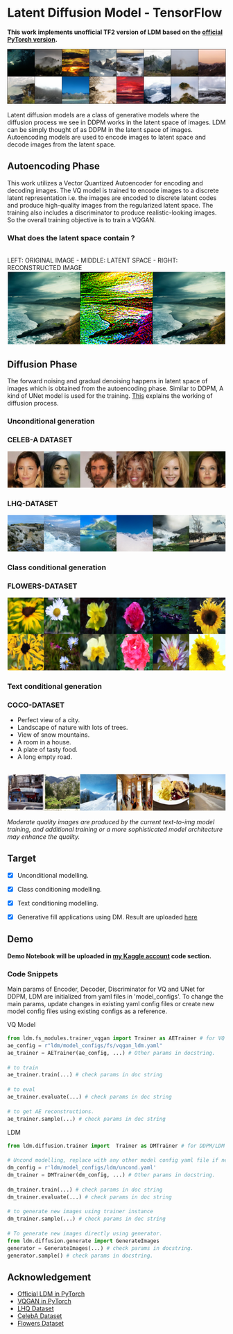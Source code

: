 # Latent Diffusion Model - TensorFlow

**This work implements unofficial TF2 version of LDM based on the [official PyTorch version](https://github.com/CompVis/latent-diffusion).**

<img src='results/lhq_uncond5.png'>

Latent diffusion models are a class of generative models where the diffusion process we see in DDPM works in the latent space of images. LDM can be simply thought of as DDPM in the latent space of images. Autoencoding models are used to encode images to latent space and decode images from the latent space.

## Autoencoding Phase
This work utilizes a Vector Quantized Autoencoder for encoding and decoding images. The VQ model is trained to encode images to a discrete latent representation i.e. the images are encoded to discrete latent codes and produce high-quality images from the regularized latent space. The training also includes a discriminator to produce realistic-looking images. So the overall training objective is to train a VQGAN. 

### What does the latent space contain ?
<br> LEFT: ORIGINAL IMAGE       -          MIDDLE: LATENT SPACE            -             RIGHT: RECONSTRUCTED IMAGE
<img src='results/Latent&Recons.png'>



## Diffusion Phase 
The forward noising and gradual denoising happens in latent space of images which is obtained from the autoencoding phase. Similar to DDPM, A kind of UNet model is used for the training. [This](https://lilianweng.github.io/posts/2021-07-11-diffusion-models/) explains the working of diffusion process. 

### Unconditional generation

### CELEB-A DATASET
<img src='results/celeb_uncond.png'>
<br>

### LHQ-DATASET
<img src='results/lhq_uncond.png'>
<br>


### Class conditional generation

### FLOWERS-DATASET
<img src='results\flower_ex.png'>
<br>


### Text conditional generation

### COCO-DATASET 
* Perfect view of a city.
* Landscape of nature with lots of trees.
* View of snow mountains.
* A room in a house.
* A plate of tasty food.
* A long empty road.
<br><br>
<img src='results\t2i_disp.png'>

*Moderate quality images are produced by the current text-to-img model training, 
and additional training or a more sophisticated model architecture may enhance the quality.*

## Target
* [x]  Unconditional modelling. <br>
* [x] Class conditioning modelling. <br>
* [x] Text conditioning modelling. <br>
* [x] Generative fill applications using DM. Result are uploaded [here](https://github.com/NITHISHM2410/diffusion-model-tf-generativefill) <br>



## Demo

**Demo Notebook will be uploaded in [my Kaggle account](https://www.kaggle.com/nithishm2410) code section.**
<br>

### Code Snippets
Main params of Encoder, Decoder, Discriminator for VQ and UNet for DDPM, LDM are initialized from yaml files in 'model_configs'.
To change the main params, update changes in existing yaml config files or create new model config files using existing configs as a reference.


VQ Model
```python
from ldm.fs_modules.trainer_vqgan import Trainer as AETrainer # for VQ
ae_config = r"ldm/model_configs/fs/vqgan_ldm.yaml" 
ae_trainer = AETrainer(ae_config, ...) # Other params in docstring.

# to train
ae_trainer.train(...) # check params in doc string

# to eval
ae_trainer.evaluate(...) # check params in doc string

# to get AE reconstructions.
ae_trainer.sample(...) # check params in doc string
```


LDM
```python
from ldm.diffusion.trainer import  Trainer as DMTrainer # for DDPM/LDM

# Uncond modelling, replace with any other model config yaml file if needed.
dm_config = r'ldm/model_configs/ldm/uncond.yaml' 
dm_trainer = DMTrainer(dm_config, ...) # Other params in docstring.

dm_trainer.train(...) # check params in doc string
dm_trainer.evaluate(...) # check params in doc string

# to generate new images using trainer instance
dm_trainer.sample(...) # check params in doc string

# To generate new images directly using generator. 
from ldm.diffusion.generate import GenerateImages
generator = GenerateImages(...) # check params in docstring.
generator.sample() # check params in docstring.
```

## Acknowledgement
- [Official LDM in PyTorch](https://github.com/CompVis/latent-diffusion)
- [VQGAN in PyTorch](https://github.com/CompVis/taming-transformers)
- [LHQ Dataset](https://universome.github.io/alis)
- [CelebA Dataset](https://www.kaggle.com/datasets/badasstechie/celebahq-resized-256x256)
- [Flowers Dataset](https://www.kaggle.com/datasets/l3llff/flowers)




